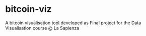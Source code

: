 # bitcoin-viz
A bitcoin visualisation tool developed as Final project for the Data  Visualisation course @ La Sapienza
